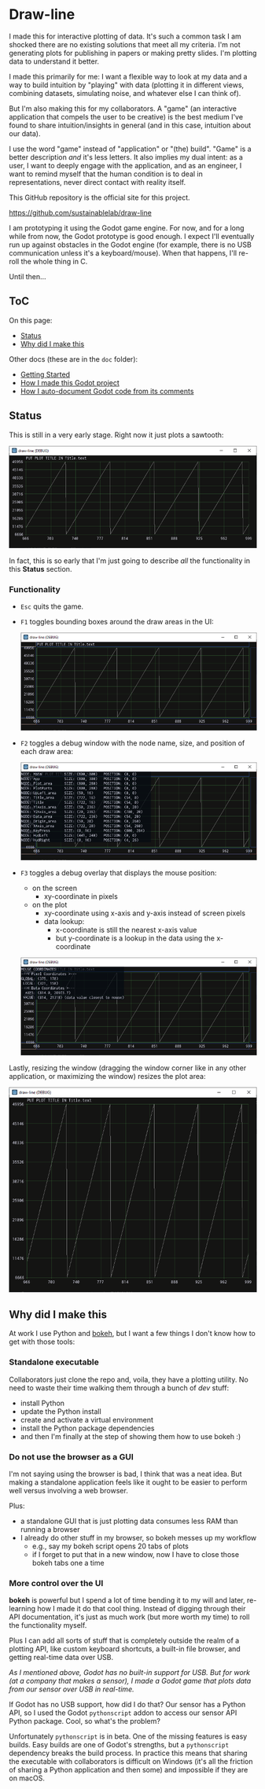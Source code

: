 # Draw-line

I made this for interactive plotting of data. It's such a common
task I am shocked there are no existing solutions that meet all
my criteria. I'm not generating plots for publishing in papers or
making pretty slides. I'm plotting data to understand it better.

I made this primarily for me: I want a flexible way to look at my
data and a way to build intuition by "playing" with data
(plotting it in different views, combining datasets, simulating
noise, and whatever else I can think of).

But I'm also making this for my collaborators. A "game" (an
interactive application that compels the user to be creative)
is the best medium I've found to share intuition/insights in
general (and in this case, intuition about our data).

I use the word "game" instead of "application" or "(the) build".
"Game" is a better description *and* it's less letters. It also
implies my dual intent: as a user, I want to deeply engage with
the application, and as an engineer, I want to remind myself that
the human condition is to deal in representations, never direct
contact with reality itself.

This GitHub repository is the official site for this project.

https://github.com/sustainablelab/draw-line

I am prototyping it using the Godot game engine. For now, and for
a long while from now, the Godot prototype is good enough. I
expect I'll eventually run up against obstacles in the Godot
engine (for example, there is no USB communication unless it's a
keyboard/mouse). When that happens, I'll re-roll the whole thing
in C.

Until then...

## ToC

On this page:

- [Status](README.md#status)
- [Why did I make this](README.md#why-did-i-make-this)

Other docs (these are in the `doc` folder):

- [Getting Started](doc/start.md)
- [How I made this Godot project](doc/godot.md)
- [How I auto-document Godot code from its comments](doc/summarize-my-code.md)

## Status

This is still in a very early stage. Right now it just plots a
sawtooth:

![plot a sawtooth, no overlays](doc/img/early-demo-sawtooth-no-overlays.PNG)

In fact, this is so early that I'm just going to describe *all*
the functionality in this **Status** section.

### Functionality

- `Esc` quits the game.
- `F1` toggles bounding boxes around the draw areas in the UI:

    ![F1](doc/img/early-demo-F1.PNG)

- `F2` toggles a debug window with the node name, size, and
  position of each draw area:

    ![F2](doc/img/early-demo-F2.PNG)

- `F3` toggles a debug overlay that displays the mouse position:
    - on the screen
        - xy-coordinate in pixels
    - on the plot
        - xy-coordinate using x-axis and y-axis instead of screen pixels
        - data lookup:
            - x-coordinate is still the nearest x-axis value
            - but y-coordinate is a lookup in the data using the
              x-coordinate

    ![F3](doc/img/early-demo-F3.PNG)

Lastly, resizing the window (dragging the window corner like in
any other application, or maximizing the window) resizes the plot
area:

![resize window](doc/img/early-demo-resize-plot-area.PNG)

## Why did I make this

At work I use Python and [bokeh](https://bokeh.org/), but I want
a few things I don't know how to get with those tools:

### Standalone executable

Collaborators just clone the repo and, voila, they have a
plotting utility. No need to waste their time walking them
through a bunch of *dev* stuff:

- install Python
- update the Python install
- create and activate a virtual environment
- install the Python package dependencies
- and then I'm finally at the step of showing them how to use
  bokeh :)

### Do not use the browser as a GUI

I'm not saying using the browser is bad, I think that was a neat
idea. But making a standalone application feels like it ought to
be easier to perform well versus involving a web browser.

Plus:

- a standalone GUI that is just plotting data consumes less RAM
  than running a browser
- I already do other stuff in my browser, so bokeh messes up my
  workflow
    - e.g., say my bokeh script opens 20 tabs of plots
    - if I forget to put that in a new window, now I have to
      close those bokeh tabs one a time

### More control over the UI

**bokeh** is powerful but I spend a lot of time bending it to my
will and later, re-learning how I made it do that cool thing.
Instead of digging through their API documentation, it's just as
much work (but more worth my time) to roll the functionality
myself.

Plus I can add all sorts of stuff that is completely outside the
realm of a plotting API, like custom keyboard shortcuts, a
built-in file browser, and getting real-time data over USB.

*As I mentioned above, Godot has no built-in support for USB. But
for work (at a company that makes a sensor), I made a Godot game
that plots data from our sensor over USB in real-time.*

If Godot has no USB support, how did I do that? Our sensor has a
Python API, so I used the Godot `pythonscript` addon to access
our sensor API Python package. Cool, so what's the problem?

Unfortunately `pythonscript` is in beta. One of the missing
features is easy builds. Easy builds are one of Godot's
strengths, but a `pythonscript` dependency breaks the build
process. In practice this means that sharing the executable with
collaborators is difficult on Windows (it's all the friction of
sharing a Python application and then some) and impossible if
they are on macOS.

